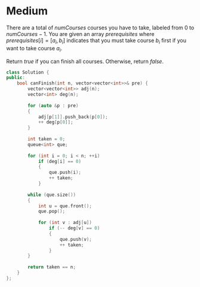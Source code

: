 # Medium

There are a total of $numCourses$ courses you have to take, labeled from $0$ to $numCourses - 1$. You are given an array $prerequisites$ where $prerequisites[i] = [a_i, b_i]$ indicates that you must take course $b_i$ first if you want to take course $a_i$.

Return $true$ if you can finish all courses. Otherwise, return $false$.

```cpp
class Solution {
public:
    bool canFinish(int n, vector<vector<int>>& pre) {
        vector<vector<int>> adj(n);
        vector<int> deg(n);
        
        for (auto &p : pre)
        {
            adj[p[1]].push_back(p[0]);
            ++ deg[p[0]];
        }
        
        int taken = 0;
        queue<int> que;
        
        for (int i = 0; i < n; ++i)
            if (deg[i] == 0)
            {
                que.push(i);
                ++ taken;
            }
        
        while (que.size())
        {
            int u = que.front();
            que.pop();
            
            for (int v : adj[u])
                if (-- deg[v] == 0)
                {
                    que.push(v);
                    ++ taken;
                }
        }
        
        return taken == n;
    }
};
```
